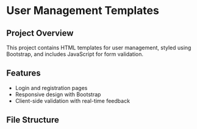 # User Management Templates

## Project Overview
This project contains HTML templates for user management, styled using Bootstrap, and includes JavaScript for form validation.

## Features
- Login and registration pages
- Responsive design with Bootstrap
- Client-side validation with real-time feedback

## File Structure

